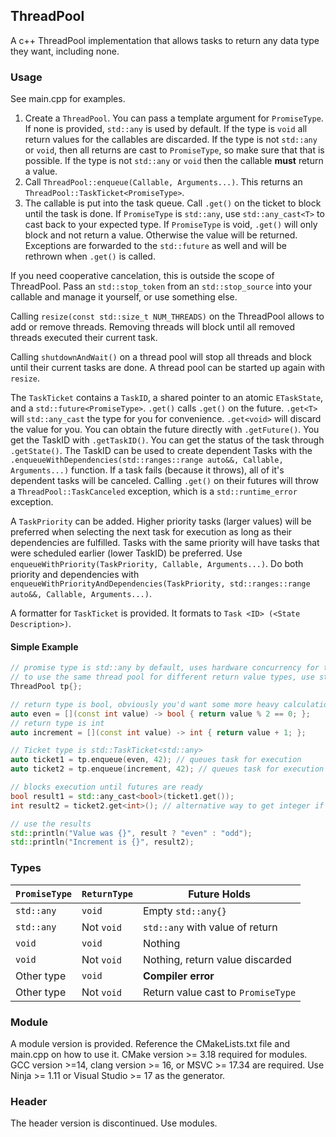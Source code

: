 ## ThreadPool

A c++ ThreadPool implementation that allows tasks to return any data type they want, including none.

### Usage
See main.cpp for examples.

1. Create a `ThreadPool`. You can pass a template argument for `PromiseType`. If none is provided, `std::any` is used by default. If the type is `void` all return values for the callables are discarded. If the type is not `std::any` or `void`, then all returns are cast to `PromiseType`, so make sure that that is possible. If the type is not `std::any` or `void` then the callable **must** return a value.
2. Call `ThreadPool::enqueue(Callable, Arguments...)`. This returns an `ThreadPool::TaskTicket<PromiseType>`.
3. The callable is put into the task queue. Call `.get()` on the ticket to block until the task is done. If `PromiseType` is `std::any`, use `std::any_cast<T>` to cast back to your expected type. If `PromiseType` is void, `.get()` will only block and not return a value. Otherwise the value will be returned. Exceptions are forwarded to the `std::future` as well and will be rethrown when `.get()` is called.

If you need cooperative cancelation, this is outside the scope of ThreadPool. Pass an `std::stop_token` from an `std::stop_source` into your callable and manage it yourself, or use something else.

Calling `resize(const std::size_t NUM_THREADS)` on the ThreadPool allows to add or remove threads. Removing threads will block until all removed threads executed their current task.

Calling `shutdownAndWait()` on a thread pool will stop all threads and block until their current tasks are done. A thread pool can be started up again with `resize`.

The `TaskTicket` contains a `TaskID`, a shared pointer to an atomic `ETaskState`, and a `std::future<PromiseType>`. `.get()` calls `.get()` on the future. `.get<T>` will `std::any_cast` the type for you for convenience. `.get<void>` will discard the value for you. You can obtain the future directly with `.getFuture()`. You get the TaskID with `.getTaskID()`. You can get the status of the task through `.getState()`. The TaskID can be used to create dependent Tasks with the `.enqueueWithDependencies(std::ranges::range auto&&, Callable, Arguments...)` function.
If a task fails (because it throws), all of it's dependent tasks will be canceled. Calling `.get()` on their futures will throw a `ThreadPool::TaskCanceled` exception, which is a `std::runtime_error` exception.

A `TaskPriority` can be added. Higher priority tasks (larger values) will be preferred when selecting the next task for execution as long as their dependencies are fulfilled. Tasks with the same priority will have tasks that were scheduled earlier (lower TaskID) be preferred. Use `enqueueWithPriority(TaskPriority, Callable, Arguments...)`.
Do both priority and dependencies with `enqueueWithPriorityAndDependencies(TaskPriority, std::ranges::range auto&&, Callable, Arguments...)`.

A formatter for `TaskTicket` is provided. It formats to `Task <ID> (<State Description>)`.

#### Simple Example

```cpp
// promise type is std::any by default, uses hardware concurrency for thread pool size by default.
// to use the same thread pool for different return value types, use std::any for the PromiseType
ThreadPool tp{};

// return type is bool, obviously you'd want some more heavy calculations in your threads.
auto even = [](const int value) -> bool { return value % 2 == 0; };
// return type is int
auto increment = [](const int value) -> int { return value + 1; };

// Ticket type is std::TaskTicket<std::any>
auto ticket1 = tp.enqueue(even, 42); // queues task for execution
auto ticket2 = tp.enqueue(increment, 42); // queues task for execution

// blocks execution until futures are ready
bool result1 = std::any_cast<bool>(ticket1.get());
int result2 = ticket2.get<int>(); // alternative way to get integer if PromiseType is any or convertible to int

// use the results
std::println("Value was {}", result ? "even" : "odd");
std::println("Increment is {}", result2);
```

### Types

| `PromiseType` | `ReturnType`  | Future Holds                            |
|---------------|---------------|-----------------------------------------|
| `std::any`    | `void`        | Empty `std::any{}`                      |
| `std::any`    | Not `void`    | `std::any` with value of return         |
| `void`        | `void`        | Nothing                                 |
| `void`        | Not `void`    | Nothing, return value discarded         |
| Other type    | `void`        | **Compiler error**                      |
| Other type    | Not `void`    | Return value cast to `PromiseType`      |

### Module

A module version is provided. Reference the CMakeLists.txt file and main.cpp on how to use it.
CMake version >= 3.18 required for modules. GCC version >=14, clang version >= 16, or MSVC >= 17.34 are required.
Use Ninja >= 1.11 or Visual Studio >= 17 as the generator.

### Header

The header version is discontinued. Use modules.

